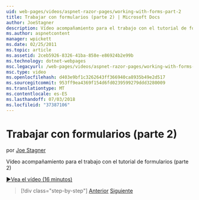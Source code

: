 ```yaml
---
uid: web-pages/videos/aspnet-razor-pages/working-with-forms-part-2
title: Trabajar con formularios (parte 2) | Microsoft Docs
author: JoeStagner
description: Vídeo acompañamiento para el trabajo con el tutorial de formularios (parte 2)
ms.author: aspnetcontent
manager: wpickett
ms.date: 02/25/2011
ms.topic: article
ms.assetid: 2ceb5926-8326-41ba-858e-e86924b2e99b
ms.technology: dotnet-webpages
msc.legacyurl: /web-pages/videos/aspnet-razor-pages/working-with-forms-part-2
msc.type: video
ms.openlocfilehash: d403e9bf1c3262643ff366940ca8935b49e2d517
ms.sourcegitcommit: 953ff9ea4369f154d6fd0239599279ddd3280009
ms.translationtype: MT
ms.contentlocale: es-ES
ms.lasthandoff: 07/03/2018
ms.locfileid: "37387106"
---
```

<a name="working-with-forms-part-2"></a>Trabajar con formularios (parte 2)
====================
por [Joe Stagner](https://github.com/JoeStagner)

Vídeo acompañamiento para el trabajo con el tutorial de formularios (parte 2)

[&#9654;Vea el vídeo (16 minutos)](https://channel9.msdn.com/Blogs/ASP-NET-Site-Videos/working-with-forms-part-2)

> [!div class="step-by-step"]
> [Anterior](working-with-forms-part-1.md)
> [Siguiente](working-with-data-part-1.md)
